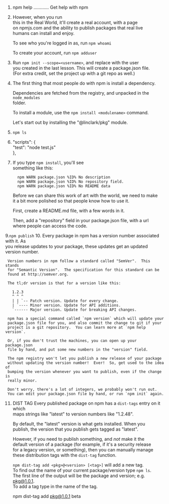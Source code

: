 1. npm help ............ Get help with npm  

3. However, when you run  
     this in the Real World, it'll create a real account, with a page  
     on npmjs.com and the ability to publish packages that real live  
     humans can install and enjoy.  
       
     To see who you're logged in as, run `npm whoami`  
       
     To create your account, run `npm adduser`  

4. Run `npm init --scope=<username>`, and replace <username> with the user  
     you created in the last lesson. This will create a package.json file.  
     (For extra credit, set the project up with a git repo as well.)  

5. The first thing that most people do with npm is install a dependency.  
       
     Dependencies are fetched from the registry, and unpacked in the    `node_modules`  
     folder.  
       
     To install a module, use the `npm install <modulename>` command.  

     Let's start out by installing the "@linclark/pkg" module.  

6. `npm ls`
7. "scripts": {  
         "test": "node test.js"  
       },

8. If you type `npm install`, you'll see  
     something like this:  
       
         npm WARN package.json %ID% No description  
         npm WARN package.json %ID% No repository field.  
         npm WARN package.json %ID% No README data  
       
     Before we can share this work of art with the world, we need to make  
     it a bit more polished so that people know how to use it.  
       
     First, create a README.md file, with a few words in it.  
       
     Then, add a "repository" field in your package.json file, with a url  
     where people can access the code.  
       

9.`npm publish`
10. Every package in npm has a version number associated with it.  As  
     you release updates to your package, these updates get an updated  
     version number.  
       
     Version numbers in npm follow a standard called "SemVer".  This stands  
     for "Semantic Version".  The specification for this standard can be  
     found at http://semver.org.  
       
     The tl;dr version is that for a version like this:  
       
       1.2.3  
       ^ ^ ^  
       | | `-- Patch version. Update for every change.  
       | `---- Minor version. Update for API additions.  
       `------ Major version. Update for breaking API changes.  
       
     npm has a special command called `npm version` which will update your  
     package.json file for you, and also commit the change to git if your  
     project is a git repository.  You can learn more at `npm help version`.  
       
     Or, if you don't trust the machines, you can open up your package.json  
     file by hand, and put some new numbers in the "version" field.  
       
     The npm registry won't let you publish a new release of your package  
     without updating the version number!  Ever!  So, get used to the idea of  
     bumping the version whenever you want to publish, even if the change is  
     really minor.  
       
     Don't worry, there's a lot of integers, we probably won't run out.  
     You can edit your package.json file by hand, or run `npm init` again.  

11. DIST TAG 
    Every published package on npm has a `dist-tags` entry on it which  
     maps strings like "latest" to version numbers like "1.2.48".  
       
     By default, the "latest" version is what gets installed.  When you  
     publish, the version that you publish gets tagged as "latest".

     However, if you need to publish something, and *not* make it the  
     default version of a package (for example, if it's a security release  
     for a legacy version, or something), then you can manually manage  
     these distribution tags with the `dist-tag` function.  
       
     `npm dist-tag add <pkg>@<version> [<tag>]` will add a new tag.  
     To find out the name of your current package/version type `npm ls`.  
     The first line of the output will be the package and version; e.g. pkg@1.0.1.  
     To add a tag type in the name of the tag.  
       
       npm dist-tag add pkg@1.0.1 beta  
       
